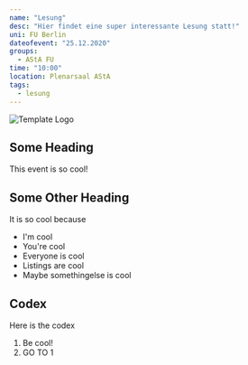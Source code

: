 ```yaml
---
name: "Lesung"
desc: "Hier findet eine super interessante Lesung statt!"
uni: FU Berlin
dateofevent: "25.12.2020"
groups:
  - AStA FU
time: "10:00"
location: Plenarsaal AStA
tags:
  - lesung
---
```


![Template Logo](https://asta.tu-berlin.de/sites/default/files/asta-logo_0.png)

## Some Heading
This event is so cool!

## Some Other Heading

It is so cool because
- I'm cool
- You're cool
- Everyone is cool
- Listings are cool
- Maybe somethingelse is cool

## Codex

Here is the codex
1. Be cool!
2. GO TO 1